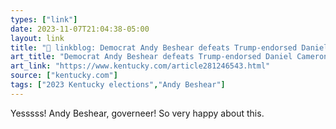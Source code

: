 ```yaml
---
types: ["link"]
date: 2023-11-07T21:04:38-05:00
layout: link
title: "🔗 linkblog: Democrat Andy Beshear defeats Trump-endorsed Daniel Cameron for Kentucky governor "
art_title: "Democrat Andy Beshear defeats Trump-endorsed Daniel Cameron for Kentucky governor"
art_link: "https://www.kentucky.com/article281246543.html"
source: ["kentucky.com"]
tags: ["2023 Kentucky elections","Andy Beshear"]
---
```

Yesssss! Andy Beshear, governeer! So very happy about this.
